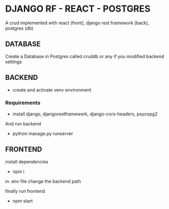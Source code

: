 # DJANGO RF - REACT - POSTGRES
A crud implemented with react (front), django rest framework (back), postgres (db)

## DATABASE

Create a Database in Postgres called cruddb or any if you modified backend settings

## BACKEND

- create and activate venv environment

### Requirements
- install django, djangorestframework, django-cors-headers, psycopg2

And run backend
- python manage.py runserver

## FRONTEND

install dependencies
- npm i

in .env file change the backend path

finally run frontend 
- npm start
